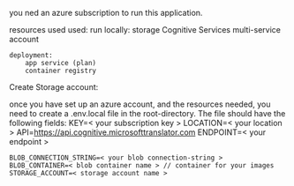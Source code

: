 you ned an azure subscription to run this application.

resources used used: 
    run locally: 
        storage
        Cognitive Services multi-service account

    deployment:
        app service (plan)
        container registry


Create Storage account:



once you have set up an azure account, and the resources needed, you need to create a .env.local file in the root-directory.
The file should have the following fields:
    KEY=< your subscription key >
    LOCATION=< your location >
    API=https://api.cognitive.microsofttranslator.com
    ENDPOINT=< your endpoint >

    BLOB_CONNECTION_STRING=< your blob connection-string >
    BLOB_CONTAINER=< blob container name > // container for your images
    STORAGE_ACCOUNT=< storage account name > 





